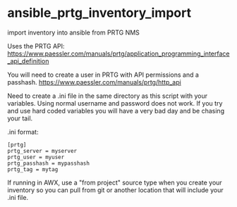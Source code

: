 # ansible_prtg_inventory_import
import inventory into ansible from PRTG NMS

Uses the PRTG API: https://www.paessler.com/manuals/prtg/application_programming_interface_api_definition

You will need to create a user in PRTG with API permissions and a passhash. https://www.paessler.com/manuals/prtg/http_api

Need to create a .ini file in the same directory as this script with your variables. Using normal username and password does not work. If you try and use hard coded variables you will have a very bad day and be chasing your tail.

.ini format:
```
[prtg]
prtg_server = myserver
prtg_user = myuser
prtg_passhash = mypasshash
prtg_tag = mytag
```

If running in AWX, use a "from project" source type when you create your inventory so you can pull from git or another location that will include your .ini file.